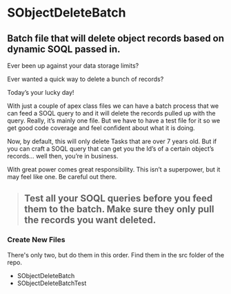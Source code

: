 # SObjectDeleteBatch
## Batch file that will delete object records based on dynamic SOQL passed in.

Ever been up against your data storage limits?  

Ever wanted a quick way to delete a bunch of records?

Today’s your lucky day!

With just a couple of apex class files we can have a batch process that we can feed a SOQL query to and it will delete the records pulled up with the query. Really, it’s mainly one file. But we have to have a test file for it so we get good code coverage and feel confident about what it is doing.

Now, by default, this will only delete Tasks that are over 7 years old. But if you can craft a SOQL query that can get you the Id’s of a certain object’s records… well then, you’re in business.  

With great power comes great responsibility. This isn’t a superpower, but it may feel like one. Be careful out there.

> ## Test all your SOQL queries before you feed them to the batch. Make sure they only pull the records you want deleted.

### Create New Files

There's only two, but do them in this order. Find them in the src folder of the repo.
- SObjectDeleteBatch
- SObjectDeleteBatchTest



